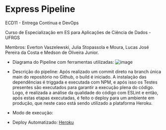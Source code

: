 # Express Pipeline

ECD11 - Entrega Contínua e DevOps

Curso de Especialização em ES para Aplicações de Ciência de Dados - UFRGS

Membros: Everton Vaszelewski, Julia Stopassola e Moura, Lucas José Pereira da Costa e Medson de Oliveira Junior.

- Diagrama do Pipeline com ferramentas utilizadas:
![image](https://github.com/user-attachments/assets/954c00fa-1f37-4ba2-a089-b268f2d2454c)

- Descrição do pipeline:
Após realizado um commit direto na branch única main do repositório no Github, o build é iniciado. A instalação das dependências é triggada e executada com NPM, e após isso os Testes presentes são executados para garantir a execução plena do código. Logo, é realizada a análise da qualidade do código com ESLint e então, após estas etapas executadas, é feito o deploy para um ambiente em produção, que neste caso está sendo utilizado a plataforma Heroku.

- Modo de execução:
  
- Deploy Automatizado: [Heroku](https://shielded-tor-48351-13d2dec269ea.herokuapp.com/)
